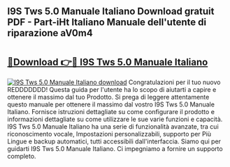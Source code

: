 ## I9S Tws 5.0 Manuale Italiano Download gratuit PDF - Part-iHt Italiano Manuale dell'utente di riparazione aV0m4

# <h2><a href="http://dffkiq.blite.top/?on=I9S+Tws+5.0+Manuale+Italiano">🔗Download 👉🔴 I9S Tws 5.0 Manuale Italiano</a></h2>

[![I9S Tws 5.0 Manuale Italiano download](https://i.imgur.com/lujVjoI.png)](http://dffkiq.blite.top/?on=I9S+Tws+5.0+Manuale+Italiano)
Congratulazioni per il tuo nuovo REDDDDDDD! Questa guida per l'utente ha lo scopo di aiutarti a capire e ottenere il massimo dal tuo Prodotto. Si prega di leggere attentamente questo manuale per ottenere il massimo dal vostro I9S Tws 5.0 Manuale Italiano. Fornisce istruzioni dettagliate su come configurare il prodotto e informazioni dettagliate su come utilizzare le sue varie funzioni e capacità. I9S Tws 5.0 Manuale Italiano ha una serie di funzionalità avanzate, tra cui riconoscimento vocale, Impostazioni personalizzabili, supporto per Più Lingue e backup automatici, tutti accessibili dall'interfaccia. Siamo qui per guidarti I9S Tws 5.0 Manuale Italiano. Ci impegniamo a fornire un supporto completo.
